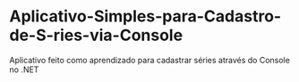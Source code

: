 # Aplicativo-Simples-para-Cadastro-de-S-ries-via-Console
Aplicativo feito como aprendizado para cadastrar séries através do Console no .NET
